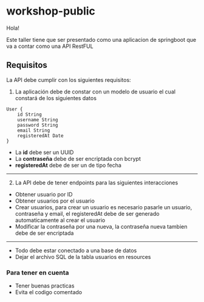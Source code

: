 # workshop-public

Hola!

Este taller tiene que ser presentado como una aplicacion de springboot que va a contar como una API RestFUL

## Requisitos
La API debe cumplir con los siguientes requisitos:

1. La aplicación debe de constar con un modelo de usuario el cual constará de los siguientes datos
```
User {
    id String
    username String
    password String
    email String
    registeredAt Date
}
```
* La **id** debe ser un UUID
* La **contraseña** debe de ser encriptada con bcrypt
* **registeredAt** debe de ser un de tipo fecha

---

2. La API debe de tener endpoints para las siguientes interacciones

* Obtener usuario por ID
* Obtener usuarios por el usuario
* Crear usuarios, para crear un usuario es necesario pasarle un usuario, contraseña y email, el registeredAt debe de ser generado automaticamente al crear el usuario
* Modificar la contraseña por una nueva, la contraseña nueva tambien debe de ser encriptada

---

* Todo debe estar conectado a una base de datos
* Dejar el archivo SQL de la tabla usuarios en resources

### Para tener en cuenta
* Tener buenas practicas
* Evita el codigo comentado
